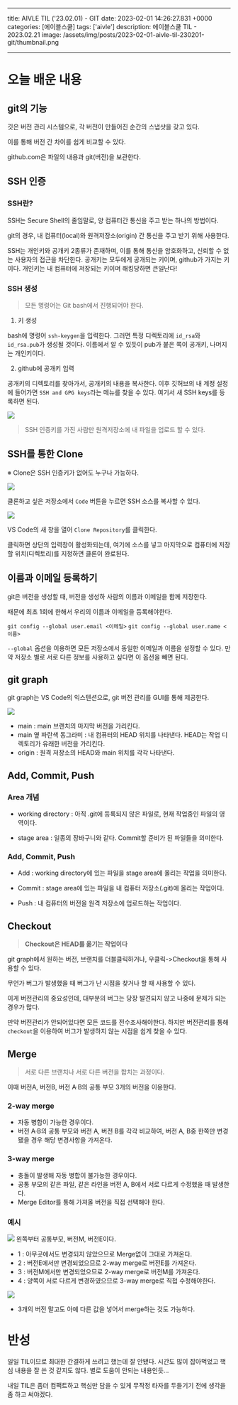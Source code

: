 

---
title: AIVLE TIL ('23.02.01) - GIT
date: 2023-02-01 14:26:27.831 +0000
categories: [에이블스쿨]
tags: ['aivle']
description: 에이블스쿨 TIL - 2023.02.21
image: /assets/img/posts/2023-02-01-aivle-til-230201-git/thumbnail.png

---

# 오늘 배운 내용

## git의 기능

깃은 버전 관리 시스템으로, 각 버전이 만들어진 순간의 스냅샷을 갖고 있다.

이를 통해 버전 간 차이를 쉽게 비교할 수 있다.

github.com은 파일의 내용과 git(버전)을 보관한다.


## SSH 인증

### SSH란?

SSH는 Secure Shell의 줄임말로, 양 컴퓨터간 통신을 주고 받는 하나의 방법이다.

git의 경우, 내 컴퓨터(local)와 원격저장소(origin) 간 통신을 주고 받기 위해 사용한다.

SSH는 개인키와 공개키 2종류가 존재하며, 이를 통해 통신을 암호화하고, 신뢰할 수 없는 사용자의 접근을 차단한다.
공개키는 모두에게 공개되는 키이며, github가 가지는 키이다.
개인키는 내 컴퓨터에 저장되는 키이며 해킹당하면 큰일난다!

### SSH 생성

> 모든 명령어는 Git bash에서 진행되어야 한다.

1. 키 생성

bash에 명령어 `ssh-keygen`을 입력한다.
그러면 특정 디렉토리에 `id_rsa`와 `id_rsa.pub`가 생성될 것이다.
이름에서 알 수 있듯이 pub가 붙은 쪽이 공개키, 나머지는 개인키이다.

2. github에 공개키 입력

공개키의 디렉토리를 찾아가서, 공개키의 내용을 복사한다.
이후 깃허브의 내 계정 설정에 들어가면 `SSH and GPG keys`라는 메뉴를 찾을 수 있다.
여기서 새 SSH keys를 등록하면 된다.

![](/assets/img/posts/2023-02-01-aivle-til-230201-git/img0.png)

> SSH 인증키를 가진 사람만 원격저장소에 내 파일을 업로드 할 수 있다.

## SSH를 통한 Clone

※ Clone은 SSH 인증키가 없어도 누구나 가능하다.

![](/assets/img/posts/2023-02-01-aivle-til-230201-git/img1.png)

클론하고 싶은 저장소에서 `Code` 버튼을 누르면 SSH 소스를 복사할 수 있다.

![](/assets/img/posts/2023-02-01-aivle-til-230201-git/img2.png)

VS Code의 새 창을 열어 `Clone Repository`를 클릭한다.

클릭하면 상단의 입력창이 활성화되는데, 여기에 소스를 넣고 마지막으로 컴퓨터에 저장할 위치(디렉토리)를 지정하면 클론이 완료된다.

## 이름과 이메일 등록하기

git은 버전을 생성할 때, 버전을 생성하 사람의 이름과 이메일을 함께 저장한다.

때문에 최초 1회에 한해서 우리의 이름과 이메일을 등록해야한다.

`git config --global user.email <이메일>`
`git config --global user.name <이름>`

`--global` 옵션을 이용하면 모든 저장소에서 동일한 이메일과 이름을 설정할 수 있다.
만약 저장소 별로 서로 다른 정보를 사용하고 싶다면 이 옵션을 빼면 된다.

## git graph

git graph는 VS Code의 익스텐션으로, git 버전 관리를 GUI를 통해 제공한다.

![](/assets/img/posts/2023-02-01-aivle-til-230201-git/img3.png)

- main : main 브랜치의 마지막 버전을 가리킨다.
- main 옆 파란색 동그라미 : 내 컴퓨터의 HEAD 위치를 나타낸다. 
HEAD는 작업 디렉토리가 유래한 버전을 가리킨다.
- origin : 원격 저장소의 HEAD와 main 위치를 각각 나타낸다.

## Add, Commit, Push

### Area 개념

- working directory : 아직 .git에 등록되지 않은 파일로, 현재 작업중인 파일의 영역이다.

- stage area : 일종의 장바구니와 같다.
Commit할 준비가 된 파일들을 의미한다.

### Add, Commit, Push

- Add : working directory에 있는 파일을 stage area에 올리는 작업을 의미한다.

- Commit : stage area에 있는 파일을 내 컴퓨터 저장소(.git)에 올리는 작업이다.

- Push : 내 컴퓨터의 버전을 원격 저장소에 업로드하는 작업이다.

## Checkout

> **Checkout은 HEAD를 옮기는 작업이다**

git graph에서 원하는 버전, 브랜치를 더블클릭하거나, 우클릭->Checkout을 통해 사용할 수 있다.

무언가 버그가 발생했을 때 버그가 난 시점을 찾거나 할 때 사용할 수 있다.

이게 버전관리의 중요성인데, 대부분의 버그는 당장 발견되지 않고 나중에 문제가 되는 경우가 많다.

만약 버전관리가 안되어있다면 모든 코드를 전수조사해야한다.
하지만 버전관리를 통해 `checkout`을 이용하여 버그가 발생하지 않는 시점을 쉽게 찾을 수 있다.

## Merge

> 서로 다른 브랜치나 서로 다른 버전을 합치는 과정이다.

이때 버전A, 버전B, 버전 A·B의 공통 부모 3개의 버전을 이용한다.

### 2-way merge

- 자동 병합이 가능한 경우이다.
- 버전 A·B의 공통 부모와 버전 A, 버전 B를 각각 비교하여, 버전 A, B중 한쪽만 변경됐을 경우 해당 변경사항을 가져온다.

### 3-way merge

- 충돌이 발생해 자동 병합이 불가능한 경우이다.
- 공통 부모의 같은 파일, 같은 라인을 버전 A, B에서 서로 다르게 수정했을 때 발생한다.
- Merge Editor를 통해 가져올 버전을 직접 선택해야 한다.

### 예시

![](/assets/img/posts/2023-02-01-aivle-til-230201-git/img4.png)
왼쪽부터 공통부모, 버전M, 버전E이다.


- 1 : 아무곳에서도 변경되지 않았으므로 Merge없이 그대로 가져온다.
- 2 : 버전E에서만 변경되었으므로 2-way merge로 버전E를 가져온다.
- 3 : 버전M에서만 변경되었으므로 2-way merge로 버전M를 가져온다.
- 4 : 양쪽이 서로 다르게 변경하였으므로 3-way merge로 직접 수정해야한다.

![](/assets/img/posts/2023-02-01-aivle-til-230201-git/img5.png)

- 3개의 버전 말고도 아예 다른 값을 넣어서 merge하는 것도 가능하다.

# 반성

일일 TIL이므로 최대한 간결하게 쓰려고 했는데 잘 안됐다.
시간도 많이 잡아먹었고 핵심 내용을 잘 쓴 것 같지도 않다.
별로 도움이 안되는 내용인듯...

내일 TIL은 좀더 컴팩트하고 핵심만 담을 수 있게 무작정 타자를 두들기기 전에 생각을 좀 하고 써야겠다.




        